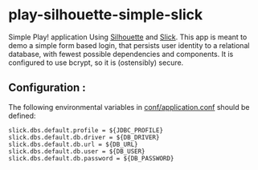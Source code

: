 # play-silhouette-simple-slick
Simple Play! application Using [Silhouette](https://www.silhouette.rocks/) and [Slick](http://slick.lightbend.com/). This app is meant to demo a simple form based login, that persists user identity to a relational database, with fewest possible dependencies and components. It is configured to use bcrypt, so it is (ostensibly) secure.

## Configuration :
The following environmental variables in [conf/application.conf](https://github.com/thomasmatecki/play-silhouette-simple-slick/blob/master/conf/application.conf) should be defined:

```
slick.dbs.default.profile = ${JDBC_PROFILE}
slick.dbs.default.db.driver = ${DB_DRIVER}
slick.dbs.default.db.url = ${DB_URL}
slick.dbs.default.db.user = ${DB_USER}
slick.dbs.default.db.password = ${DB_PASSWORD}
```

